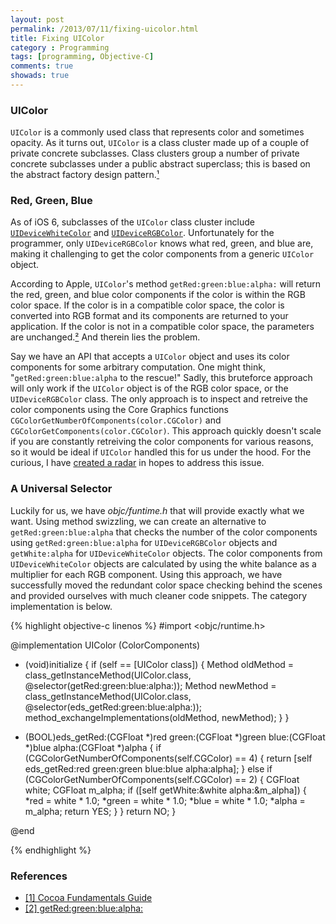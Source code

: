 ```yaml
---
layout: post
permalink: /2013/07/11/fixing-uicolor.html
title: Fixing UIColor
category : Programming
tags: [programming, Objective-C]
comments: true
showads: true
---
```


### UIColor

`UIColor` is a commonly used class that represents color and sometimes opacity. As it turns out, `UIColor` is a class cluster made up of a couple of private concrete subclasses. 
Class clusters group a number of private concrete subclasses under a public abstract superclass; this is based on the abstract factory design pattern.[¹](http://developer.apple.com/library/mac/#documentation/Cocoa/Conceptual/CocoaFundamentals/CocoaObjects/CocoaObjects.html#//apple_ref/doc/uid/TP40002974-CH4-SW34)

### Red, Green, Blue

As of iOS 6, subclasses of the `UIColor` class cluster include [`UIDeviceWhiteColor`](https://github.com/nst/iOS-Runtime-Headers/blob/master/Frameworks/UIKit.framework/UIDeviceWhiteColor.h) 
and [`UIDeviceRGBColor`](https://github.com/nst/iOS-Runtime-Headers/blob/master/Frameworks/UIKit.framework/UIDeviceRGBColor.h). 
Unfortunately for the programmer, only `UIDeviceRGBColor` knows what red, green, and blue are, making it challenging to get the color components from a generic `UIColor` object.

According to Apple, `UIColor`'s method `getRed:green:blue:alpha:` will return the red, green, and blue color components if the color is within the RGB color space. 
If the color is in a compatible color space, the color is converted into RGB format and its components are returned to your application. 
If the color is not in a compatible color space, the parameters are unchanged.[²](http://developer.apple.com/library/ios/#documentation/UIKit/Reference/UIColor_Class/Reference/Reference.html#//apple_ref/occ/instm/UIColor/getRed:green:blue:alpha:) 
And therein lies the problem.

Say we have an API that accepts a `UIColor` object and uses its color components for some arbitrary computation. One might think, "`getRed:green:blue:alpha` to the rescue!" 
Sadly, this bruteforce approach will only work if the `UIColor` object is of the RGB color space, or the `UIDeviceRGBColor` class. The only approach is to inspect and retreive 
the color components using the Core Graphics functions `CGColorGetNumberOfComponents(color.CGColor)` and `CGColorGetComponents(color.CGColor)`. This approach quickly doesn't scale if you 
are constantly retreiving the color components for various reasons, so it would be ideal if `UIColor` handled this for us under the hood. For the curious, I have 
[created a radar](http://openradar.appspot.com/radar?id=3114410) in hopes to address this issue.

### A Universal Selector

Luckily for us, we have _objc/funtime.h_ that will provide exactly what we want. Using method swizzling, we can create an alternative to `getRed:green:blue:alpha` that 
checks the number of the color components using `getRed:green:blue:alpha` for `UIDeviceRGBColor` objects and `getWhite:alpha` for `UIDeviceWhiteColor` objects. The color 
components from `UIDeviceWhiteColor` objects are calculated by using the white balance as a multiplier for each RGB component. Using this approach, we have successfully 
moved the redundant color space checking behind the scenes and provided ourselves with much cleaner code snippets. The category implementation is below.

{% highlight objective-c linenos %}
#import <objc/runtime.h>

@implementation UIColor (ColorComponents)

+ (void)initialize
{
    if (self == [UIColor class])
    {
        Method oldMethod = class_getInstanceMethod(UIColor.class, @selector(getRed:green:blue:alpha:));
        Method newMethod = class_getInstanceMethod(UIColor.class, @selector(eds_getRed:green:blue:alpha:));
        method_exchangeImplementations(oldMethod, newMethod);
    }
}

- (BOOL)eds_getRed:(CGFloat *)red green:(CGFloat *)green blue:(CGFloat *)blue alpha:(CGFloat *)alpha
{
    if (CGColorGetNumberOfComponents(self.CGColor) == 4) {
        return [self eds_getRed:red green:green blue:blue alpha:alpha];
    }
    else if (CGColorGetNumberOfComponents(self.CGColor) == 2) {
        CGFloat white;
        CGFloat m_alpha;
        if ([self getWhite:&white alpha:&m_alpha]) {
            *red = white * 1.0;
            *green = white * 1.0;
            *blue = white * 1.0;
            *alpha = m_alpha;
            return YES;
        }
    }
    return NO;
}

@end

{% endhighlight %}


### References

* [[1] Cocoa Fundamentals Guide](http://developer.apple.com/library/mac/#documentation/Cocoa/Conceptual/CocoaFundamentals/CocoaObjects/CocoaObjects.html#//apple_ref/doc/uid/TP40002974-CH4-SW34)
* [[2] getRed:green:blue:alpha:](http://developer.apple.com/library/ios/#documentation/UIKit/Reference/UIColor_Class/Reference/Reference.html#//apple_ref/occ/instm/UIColor/getRed:green:blue:alpha:)